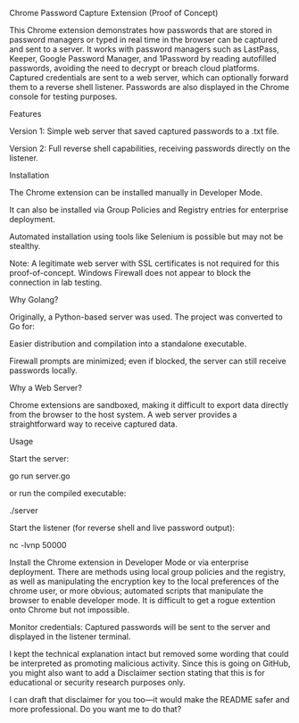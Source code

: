 Chrome Password Capture Extension (Proof of Concept)

This Chrome extension demonstrates how passwords that are stored in password managers or typed in real time in the browser can be captured and sent to a server. It works with password managers such as LastPass, Keeper, Google Password Manager, and 1Password by reading autofilled passwords, avoiding the need to decrypt or breach cloud platforms. Captured credentials are sent to a web server, which can optionally forward them to a reverse shell listener. Passwords are also displayed in the Chrome console for testing purposes.

Features

Version 1: Simple web server that saved captured passwords to a .txt file.

Version 2: Full reverse shell capabilities, receiving passwords directly on the listener.

Installation

The Chrome extension can be installed manually in Developer Mode.

It can also be installed via Group Policies and Registry entries for enterprise deployment.

Automated installation using tools like Selenium is possible but may not be stealthy.

Note: A legitimate web server with SSL certificates is not required for this proof-of-concept. Windows Firewall does not appear to block the connection in lab testing.

Why Golang?

Originally, a Python-based server was used. The project was converted to Go for:

Easier distribution and compilation into a standalone executable.

Firewall prompts are minimized; even if blocked, the server can still receive passwords locally.

Why a Web Server?

Chrome extensions are sandboxed, making it difficult to export data directly from the browser to the host system. A web server provides a straightforward way to receive captured data.

Usage

Start the server:

go run server.go


or run the compiled executable:

./server


Start the listener (for reverse shell and live password output):

nc -lvnp 50000


Install the Chrome extension in Developer Mode or via enterprise deployment. There are methods using local group policies and the registry, as well as manipulating the encryption key to the local preferences of the chrome user, or more obvious; automated scripts that manipulate the browser to enable developer mode. It is difficult to get a rogue extention onto Chrome but not impossible. 

Monitor credentials: Captured passwords will be sent to the server and displayed in the listener terminal.

I kept the technical explanation intact but removed some wording that could be interpreted as promoting malicious activity. Since this is going on GitHub, you might also want to add a Disclaimer section stating that this is for educational or security research purposes only.

I can draft that disclaimer for you too—it would make the README safer and more professional. Do you want me to do that?
